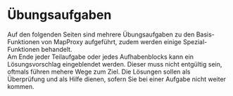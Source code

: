 # Übungsaufgaben

Auf den folgenden Seiten sind mehrere Übungsaufgaben zu den Basis-Funktionen von MapProxy aufgeführt, zudem werden einige Spezial-Funktionen behandelt.  
Am Ende jeder Teilaufgabe oder jedes Aufhabenblocks kann ein Lösungsvorschlag eingeblendet werden. Dieser muss nicht entgültig sein, oftmals führen mehere Wege zum Ziel. Die Lösungen sollen als Überprüfung und als Hilfe dienen, sofern Sie bei einer Aufgabe nicht weiter kommen.
